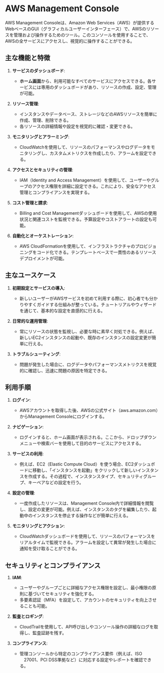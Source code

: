# AWS Management Console

AWS Management Consoleは、Amazon Web Services（AWS）が提供するWebベースのGUI（グラフィカルユーザーインターフェース）で、AWSのリソースを管理および操作するためのツール。このコンソールを使用することで、AWSの全サービスにアクセスし、視覚的に操作することができる。

## 主な機能と特徴

1. **サービスのダッシュボード**:
    - **ホーム画面**から、利用可能なすべてのサービスにアクセスできる。各サービスには専用のダッシュボードがあり、リソースの作成、設定、管理が可能。

2. **リソース管理**:
    - インスタンスやデータベース、ストレージなどのAWSリソースを簡単に作成、管理、削除できる。
    - 各リソースの詳細情報や設定を視覚的に確認・変更できる。

3. **モニタリングとアラーミング**:
    - CloudWatchを使用して、リソースのパフォーマンスやログデータをモニタリングし、カスタムメトリクスを作成したり、アラームを設定できる。

4. **アクセスとセキュリティの管理**:
    - IAM（Identity and Access Management）を使用して、ユーザーやグループのアクセス権限を詳細に設定できる。これにより、安全なアクセス管理とコンプライアンスを実現する。

5. **コスト管理と請求**:
    - Billing and Cost Managementダッシュボードを使用して、AWSの使用状況と関連コストを監視できる。予算設定やコストアラートの設定も可能。

6. **自動化とオーケストレーション**:
    - AWS CloudFormationを使用して、インフラストラクチャのプロビジョニングをコード化できる。テンプレートベースで一貫性のあるリソースデプロイメントが可能。

## 主なユースケース

1. **初期設定とサービスの導入**:
    - 新しいユーザーがAWSサービスを初めて利用する際に、初心者でも分かりやすくガイドする仕組みが整っている。チュートリアルやウィザードを通じて、基本的な設定を直感的に行える。

2. **日常的な運用管理**:
    - 常にリソースの状態を監視し、必要な時に素早く対処できる。例えば、新しいEC2インスタンスの起動や、既存のインスタンスの設定変更が簡単に行える。

3. **トラブルシューティング**:
    - 問題が発生した場合に、ログデータやパフォーマンスメトリクスを視覚的に確認し、迅速に問題の原因を特定できる。

## 利用手順

1. **ログイン**:
    - AWSアカウントを取得した後、AWSの公式サイト（aws.amazon.com）からManagement Consoleにログインする。

2. **ナビゲーション**:
    - ログインすると、ホーム画面が表示される。ここから、ドロップダウンメニューや検索バーを使用して目的のサービスにアクセスする。

3. **サービスの利用**:
    - 例えば、EC2（Elastic Compute Cloud）を使う場合、EC2ダッシュボードに移動し、「インスタンスを起動」をクリックして新しいインスタンスを作成する。その過程で、インスタンスタイプ、セキュリティグループ、キーペアなどの設定を行う。

4. **設定の管理**:
    - 一度作成したリソースは、Management Console内で詳細情報を閲覧し、設定の変更が可能。例えば、インスタンスのタグを編集したり、起動中のインスタンスを停止する操作などが簡単に行える。

5. **モニタリングとアクション**:
    - CloudWatchダッシュボードを使用して、リソースのパフォーマンスをリアルタイムで監視できる。アラームを設定して異常が発生した場合に通知を受け取ることができる。

## セキュリティとコンプライアンス

1. **IAM**:
    - ユーザーやグループごとに詳細なアクセス権限を設定し、最小権限の原則に基づいてセキュリティを強化する。
    - 多要素認証（MFA）を設定して、アカウントのセキュリティを向上させることも可能。

2. **監査とロギング**:
    - CloudTrailを使用して、API呼び出しやコンソール操作の詳細なログを取得し、監査証跡を残す。

3. **コンプライアンス**:
    - 管理コンソールから特定のコンプライアンス要件（例えば、ISO 　27001、PCI DSS準拠など）に対応する設定やレポートを確認できる。
